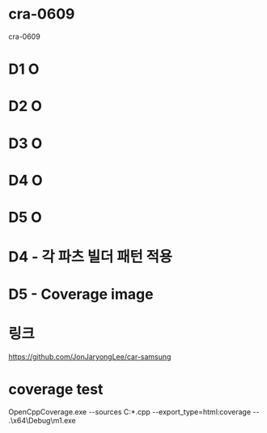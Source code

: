 # cra-0609
cra-0609

# D1 O
# D2 O
# D3 O
# D4 O
# D5 O

# D4 - 각 파츠 빌더 패턴 적용

# D5 - Coverage image 

# 링크
https://github.com/JonJaryongLee/car-samsung

# coverage test
OpenCppCoverage.exe --sources C:*.cpp --export_type=html:coverage -- .\x64\Debug\m1.exe
